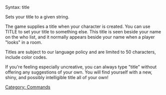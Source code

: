 Syntax: title <string>

Sets your title to a given string.

The game supplies a title when your character is created. You can use
TITLE to set your title to something else. This title is seen beside
your name on the who list, and it normally appears beside your name when
a player "looks" in a room.

Titles are subject to our language policy and are limited to 50
characters, include color codes.

If you're feeling especially uncreative, you can always type "title"
without offering any suggestions of your own. You will find yourself
with a new, shiny, and possibly intelligible title all of your own!

[Category: Commands](Category:_Commands "wikilink")
